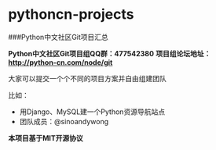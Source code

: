 # pythoncn-projects
###Python中文社区Git项目汇总

**Python中文社区Git项目组QQ群：477542380**
**项目组论坛地址：http://python-cn.com/node/git**

大家可以提交一个个不同的项目方案并自由组建团队

比如：
 - 用Django、MySQL建一个Python资源导航站点
 - 团队成员：@sinoandywong 

**本项目基于MIT开源协议**
